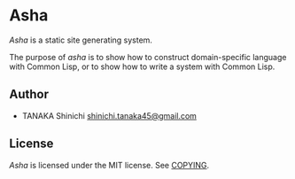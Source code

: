 # Asha

*Asha* is a static site generating system.

The purpose of *asha* is to show how to construct domain-specific language with Common Lisp, or to show how to write a system with Common Lisp.

## Author

- TANAKA Shinichi <shinichi.tanaka45@gmail.com>

## License

*Asha* is licensed under the MIT license. See [COPYING](COPYING).
